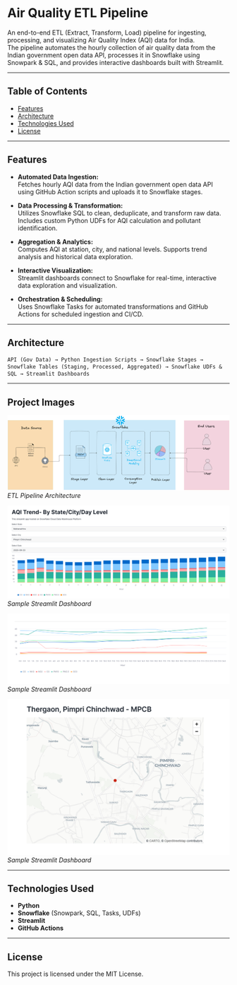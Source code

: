 # Air Quality ETL Pipeline

An end-to-end ETL (Extract, Transform, Load) pipeline for ingesting, processing, and visualizing Air Quality Index (AQI) data for India.  
The pipeline automates the hourly collection of air quality data from the Indian government open data API, processes it in Snowflake using Snowpark & SQL, and provides interactive dashboards built with Streamlit.

---

## Table of Contents

- [Features](#features)
- [Architecture](#architecture)
- [Technologies Used](#technologies-used)
- [License](#license)

---

## Features

- **Automated Data Ingestion:**  
  Fetches hourly AQI data from the Indian government open data API using GitHub Action scripts and uploads it to Snowflake stages.

- **Data Processing & Transformation:**  
  Utilizes Snowflake SQL to clean, deduplicate, and transform raw data. Includes custom Python UDFs for AQI calculation and pollutant identification.

- **Aggregation & Analytics:**  
  Computes AQI at station, city, and national levels. Supports trend analysis and historical data exploration.

- **Interactive Visualization:**  
  Streamlit dashboards connect to Snowflake for real-time, interactive data exploration and visualization.

- **Orchestration & Scheduling:**  
  Uses Snowflake Tasks for automated transformations and GitHub Actions for scheduled ingestion and CI/CD.

---

## Architecture

```
API (Gov Data) → Python Ingestion Scripts → Snowflake Stages → Snowflake Tables (Staging, Processed, Aggregated) → Snowflake UDFs & SQL → Streamlit Dashboards
```

---

## Project Images

![ETL Pipeline Architecture](assets/architecture.png)
*ETL Pipeline Architecture*

![Sample Dashboard](assets/dashboard1.png)
*Sample Streamlit Dashboard*

![Sample Dashboard](assets/dashboard2.png)
*Sample Streamlit Dashboard*

![Sample Dashboard](assets/dashboard3.png)
*Sample Streamlit Dashboard*

<!-- Add or update image filenames as per your assets folder -->

---


## Technologies Used

- **Python**
- **Snowflake** (Snowpark, SQL, Tasks, UDFs)
- **Streamlit**
- **GitHub Actions**

---

## License

This project is licensed under the MIT License.